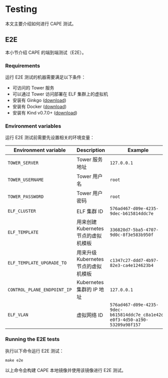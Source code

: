 # Testing

本文主要介绍如何进行 CAPE 测试。

## E2E

本小节介绍 CAPE 的端到端测试（E2E）。

### Requirements

运行 E2E 测试的机器需要满足以下条件：
* 可访问的 Tower 服务
* 可以通过 Tower 访问部署在 ELF 集群上的虚拟机
* 安装有 Ginkgo ([download](https://onsi.github.io/ginkgo/#getting-ginkgo))
* 安装有 Docker ([download](https://www.docker.com/get-started))
* 安装有 Kind v0.7.0+ ([download](https://kind.sigs.k8s.io))

### Environment variables

运行 E2E 测试前需要先设置相关的环境变量：

| Environment variable | Description | Example |
| -------------------------- | ----------------------------------------------------------------------------------------------------- | -------------------------------------------------------------------------------- |
| `TOWER_SERVER` | Tower 服务地址 | `127.0.0.1`|
| `TOWER_USERNAME` | Tower 用户名 | `root`|
| `TOWER_PASSWORD` | Tower 用户密码 | `root`|
| `ELF_CLUSTER` | ELF 集群 ID | `576ad467-d09e-4235-9dec-b615814ddc7e`|
| `ELF_TEMPLATE` | 用来创建 Kubernetes 节点的虚拟机模板 | `336820d7-5ba5-4707-9d0c-8f3e583b950f`|
| `ELF_TEMPLATE_UPGRADE_TO` | 用来升级 Kubernetes 节点的虚拟机模板 | `c1347c27-ddd7-4b97-82e3-ca4e124623b4`|
| `CONTROL_PLANE_ENDPOINT_IP` | Kubernetes 集群的 IP 地址 | `127.0.0.1`|
| `ELF_VLAN` | 虚拟网络 ID | `576ad467-d09e-4235-9dec-b615814ddc7e_c8a1e42d-e0f3-4d50-a190-53209a98f157`|

### Running the E2E tests

执行以下命令运行 E2E 测试：

```shell
make e2e
```

以上命令会构建 CAPE 本地镜像并使用该镜像进行 E2E 测试。
